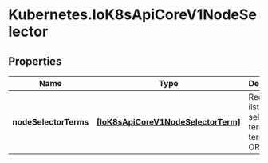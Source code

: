# Kubernetes.IoK8sApiCoreV1NodeSelector

## Properties

Name | Type | Description | Notes
------------ | ------------- | ------------- | -------------
**nodeSelectorTerms** | [**[IoK8sApiCoreV1NodeSelectorTerm]**](IoK8sApiCoreV1NodeSelectorTerm.md) | Required. A list of node selector terms. The terms are ORed. | 


